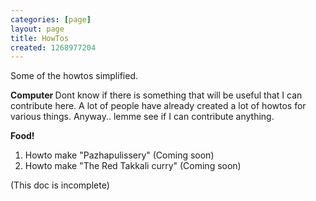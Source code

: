 ```yaml
---
categories: [page]
layout: page
title: HowTos
created: 1268977204
---
```

Some of the howtos simplified.

<strong> Computer </strong>
Dont know if there is something that will be useful that I can contribute here. A lot of people have already created a lot of howtos for various things. Anyway.. lemme see if I can contribute anything.

<strong> Food! </strong>
1. Howto make "Pazhapulissery" (Coming soon)
2. Howto make "The Red Takkali curry" (Coming soon)

(This doc is incomplete)
